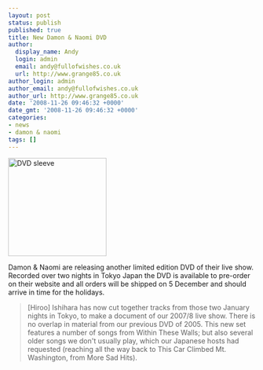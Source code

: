 ```yaml
---
layout: post
status: publish
published: true
title: New Damon & Naomi DVD
author:
  display_name: Andy
  login: admin
  email: andy@fullofwishes.co.uk
  url: http://www.grange85.co.uk
author_login: admin
author_email: andy@fullofwishes.co.uk
author_url: http://www.grange85.co.uk
date: '2008-11-26 09:46:32 +0000'
date_gmt: '2008-11-26 09:46:32 +0000'
categories:
- news
- damon & naomi
tags: []
---
```

<div class="imagebox-a"><img src="https://media.fullofwishes.co.uk/03-damon_and_naomi/sleeves/dan-shibuyaonest2008.jpg" width="200" height="200" alt="DVD sleeve"/></div>
<p>Damon & Naomi are releasing another limited edition DVD of their live show. Recorded over two nights in Tokyo Japan the <span class="removed_link" title="http://www.damonandnaomi.com/merchandise/merch.html">DVD is available to pre-order on their website</span> and all orders will be shipped on 5 December and should arrive in time for the holidays.</p>
<blockquote><p>[Hiroo] Ishihara has now cut together tracks from those two January nights in Tokyo, to make a document of our 2007/8 live show. There is no overlap in material from our previous DVD of 2005. This new set features a number of songs from Within These Walls; but also several older songs we don't usually play, which our Japanese hosts had requested (reaching all the way back to This Car Climbed Mt. Washington, from More Sad Hits).</p></blockquote>
